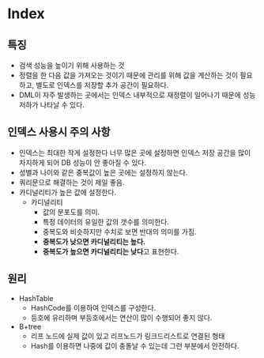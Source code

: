 # Index

## 특징

- 검색 성능을 높이기 위해 사용하는 것
- 정렬을 한 다음 값을 가져오는 것이기 때문에 관리를 위해 값을 계산하는 것이 필요하고, 별도로 인덱스를 저장할 추가 공간이 필요하다.
- DML이 자주 발생하는 곳에서는 인덱스 내부적으로 재정렬이 일어나기 때문에 성능저하가 나타날 수 있다.

## 인덱스 사용시 주의 사항

- 인덱스는 최대한 작게 설정한다 너무 많은 곳에 설정하면 인덱스 저장 공간을 많이 차지하게 되어 DB 성능이 안 좋아질 수 있다.
- 성별과 나이와 같은 중복값이 높은 곳에는 설정하지 않는다.
- 쿼리문으로 해결하는 것이 제일 좋음.
- 카디널리티가 높은 값에 설정한다.
  - 카디널리티
    - 값의 분포도를 의미.
    - 특정 데이터의 유일한 값의 갯수를 의미한다.
    - 중복도와 비슷하지만 수치로 보면 반대의 의미를 가짐.
    - **중복도가 낮으면 카디널리티는 높다.** 
    - **중복도가 높으면 카디널리티는 낮다**고 표현한다.
## 원리
- HashTable
  - HashCode를 이용하여 인덱스를 구성한다.
  - 등호에 유리하며 부등호에서는 연산이 많이 수행되어 좋지 않다.
- B+tree
  - 리프 노드에 실제 값이 있고 리프노드가 링크드리스트로 연결된 형태
  - Hash를 이용하면 나중에 값이 충돌날 수 있는데 그런 부분에서 안전하다.
